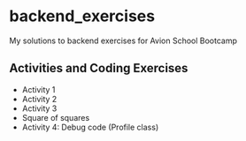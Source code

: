 # backend_exercises
My solutions to backend exercises for Avion School Bootcamp

## Activities and Coding Exercises
- Activity 1 
- Activity 2
- Activity 3
- Square of squares
- Activity 4: Debug code (Profile class)
